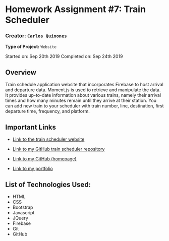 # Homework Assignment #7: Train Scheduler
### **Creator:** `Carlos Quinones`
**Type of Project:** `Website`

Started on: Sep 20th 2019
Completed on: Sep 24th 2019

## Overview

Train schedule application website that incorporates Firebase to host arrival and departure data. Moment.js is used to retrieve and manipulate the data. It provides up-to-date information about various trains, namely their arrival times and how many minutes remain until they arrive at their station. You can add new train to your scheduler with train number, line,	destination,	first departure	time, frequency, and	platform.

## Important Links

* [Link to the train scheduler website](https://ceq2000.github.io/train-scheduler/)

* [Link to my GitHub train scheduler repository](https://github.com/ceq2000/train-scheduler/)

* [Link to my GitHub (homepage)](https://github.com/ceq2000/)

* [Link to my portfolio](https://ceq2000.github.io/portfolio/portfolio2.html)

## List of Technologies Used:

- HTML
- CSS
- Bootstrap
- Javascript
- JQuery
- Firebase
- Git
- GitHub
